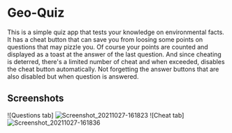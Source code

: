 # Geo-Quiz
This is a simple quiz app that tests your knowledge on environmental facts.
It has a cheat button that can save you from loosing some points on questions that may pizzle you.
Of course your points are counted and displayed as a toast at the answer of the last question.
And since cheating is deterred, there's a limited number of cheat and when exceeded, disables the cheat button automatically.
Not forgetting the answer buttons that are also disabled but when question is answered.

## Screenshots
![Questions tab]
![Screenshot_20211027-161823](https://user-images.githubusercontent.com/89112108/139108200-1fa453a9-1ebf-4e0e-81fc-45ea67ec4d3c.png)
![Cheat tab]
![Screenshot_20211027-161836](https://user-images.githubusercontent.com/89112108/139108353-991becff-e496-426b-ab67-8423c014d3ff.png)
